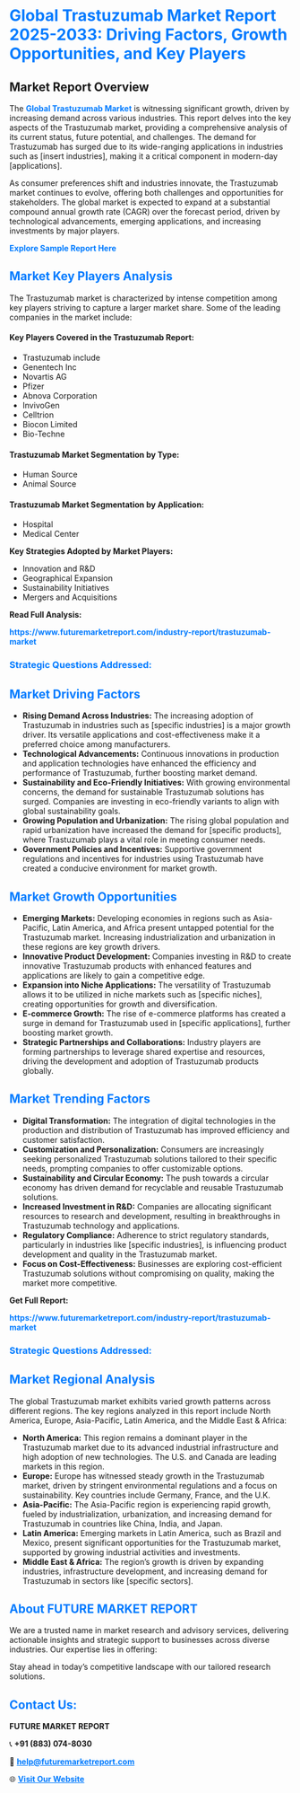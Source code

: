 <h1 style="color: #007BFF;">Global Trastuzumab Market Report 2025-2033: Driving Factors, Growth Opportunities, and Key Players</h1>

<section id="overview">
<h2>Market Report Overview</h2>
<p>The <a href="https://www.futuremarketreport.com/industry-report/trastuzumab-market" style="color: #007BFF; text-decoration: none;"><strong>Global Trastuzumab Market</strong></a> is witnessing significant growth, driven by increasing demand across various industries. This report delves into the key aspects of the Trastuzumab market, providing a comprehensive analysis of its current status, future potential, and challenges. The demand for Trastuzumab has surged due to its wide-ranging applications in industries such as [insert industries], making it a critical component in modern-day [applications].</p>
<p>As consumer preferences shift and industries innovate, the Trastuzumab market continues to evolve, offering both challenges and opportunities for stakeholders. The global market is expected to expand at a substantial compound annual growth rate (CAGR) over the forecast period, driven by technological advancements, emerging applications, and increasing investments by major players.</p>
</section>

<section id="overview">
<p><a href="https://www.futuremarketreport.com/request-sample/reportId=97402" style="color: #007BFF; text-decoration: none;"><strong>Explore Sample Report Here</strong></a></p>
</section>

<section id="key-players">
<h2 style="color: #007BFF;">Market Key Players Analysis</h2>
<p>The Trastuzumab market is characterized by intense competition among key players striving to capture a larger market share. Some of the leading companies in the market include:</p>
<h4>Key Players Covered in the Trastuzumab Report:</h4>
<ul><li>Trastuzumab include</li><li>Genentech Inc</li><li>Novartis AG</li><li>Pfizer</li><li>Abnova Corporation</li><li>InvivoGen</li><li>Celltrion</li><li>Biocon Limited</li><li>Bio-Techne</li></ul>
<h4>Trastuzumab Market Segmentation by Type:</h4>
<ul><li>Human Source</li><li>Animal Source</li></ul>

<h4>Trastuzumab Market Segmentation by Application:</h4>
<ul><li>Hospital</li><li>Medical Center</li></ul>
<p><strong>Key Strategies Adopted by Market Players:</strong></p>
<ul>
<li>Innovation and R&D</li>
<li>Geographical Expansion</li>
<li>Sustainability Initiatives</li>
<li>Mergers and Acquisitions</li>
</ul>
</section>

<section>
<p><strong>Read Full Analysis: </strong></p><a href="https://www.futuremarketreport.com/industry-report/trastuzumab-market" style="color: #007BFF; text-decoration: none;"><strong>https://www.futuremarketreport.com/industry-report/trastuzumab-market</strong></a>
<h3 style="color: #007BFF;">Strategic Questions Addressed:</h3>
</section>

<section id="driving-factors">
<h2 style="color: #007BFF;">Market Driving Factors</h2>
<ul>
<li><strong>Rising Demand Across Industries:</strong> The increasing adoption of Trastuzumab in industries such as [specific industries] is a major growth driver. Its versatile applications and cost-effectiveness make it a preferred choice among manufacturers.</li>
<li><strong>Technological Advancements:</strong> Continuous innovations in production and application technologies have enhanced the efficiency and performance of Trastuzumab, further boosting market demand.</li>
<li><strong>Sustainability and Eco-Friendly Initiatives:</strong> With growing environmental concerns, the demand for sustainable Trastuzumab solutions has surged. Companies are investing in eco-friendly variants to align with global sustainability goals.</li>
<li><strong>Growing Population and Urbanization:</strong> The rising global population and rapid urbanization have increased the demand for [specific products], where Trastuzumab plays a vital role in meeting consumer needs.</li>
<li><strong>Government Policies and Incentives:</strong> Supportive government regulations and incentives for industries using Trastuzumab have created a conducive environment for market growth.</li>
</ul>
</section>

<section id="growth-opportunities">
<h2 style="color: #007BFF;">Market Growth Opportunities</h2>
<ul>
<li><strong>Emerging Markets:</strong> Developing economies in regions such as Asia-Pacific, Latin America, and Africa present untapped potential for the Trastuzumab market. Increasing industrialization and urbanization in these regions are key growth drivers.</li>
<li><strong>Innovative Product Development:</strong> Companies investing in R&D to create innovative Trastuzumab products with enhanced features and applications are likely to gain a competitive edge.</li>
<li><strong>Expansion into Niche Applications:</strong> The versatility of Trastuzumab allows it to be utilized in niche markets such as [specific niches], creating opportunities for growth and diversification.</li>
<li><strong>E-commerce Growth:</strong> The rise of e-commerce platforms has created a surge in demand for Trastuzumab used in [specific applications], further boosting market growth.</li>
<li><strong>Strategic Partnerships and Collaborations:</strong> Industry players are forming partnerships to leverage shared expertise and resources, driving the development and adoption of Trastuzumab products globally.</li>
</ul>
</section>

<section id="trending-factors">
<h2 style="color: #007BFF;">Market Trending Factors</h2>
<ul>
<li><strong>Digital Transformation:</strong> The integration of digital technologies in the production and distribution of Trastuzumab has improved efficiency and customer satisfaction.</li>
<li><strong>Customization and Personalization:</strong> Consumers are increasingly seeking personalized Trastuzumab solutions tailored to their specific needs, prompting companies to offer customizable options.</li>
<li><strong>Sustainability and Circular Economy:</strong> The push towards a circular economy has driven demand for recyclable and reusable Trastuzumab solutions.</li>
<li><strong>Increased Investment in R&D:</strong> Companies are allocating significant resources to research and development, resulting in breakthroughs in Trastuzumab technology and applications.</li>
<li><strong>Regulatory Compliance:</strong> Adherence to strict regulatory standards, particularly in industries like [specific industries], is influencing product development and quality in the Trastuzumab market.</li>
<li><strong>Focus on Cost-Effectiveness:</strong> Businesses are exploring cost-efficient Trastuzumab solutions without compromising on quality, making the market more competitive.</li>
</ul>
</section>

<section>
<p><strong>Get Full Report: </strong></p><a href="https://www.futuremarketreport.com/industry-report/trastuzumab-market" style="color: #007BFF; text-decoration: none;"><strong>https://www.futuremarketreport.com/industry-report/trastuzumab-market</strong></a>
<h3 style="color: #007BFF;">Strategic Questions Addressed:</h3>
</section>


<section id="regional-analysis">
<h2 style="color: #007BFF;">Market Regional Analysis</h2>
<p>The global Trastuzumab market exhibits varied growth patterns across different regions. The key regions analyzed in this report include North America, Europe, Asia-Pacific, Latin America, and the Middle East & Africa:</p>
<ul>
<li><strong>North America:</strong> This region remains a dominant player in the Trastuzumab market due to its advanced industrial infrastructure and high adoption of new technologies. The U.S. and Canada are leading markets in this region.</li>
<li><strong>Europe:</strong> Europe has witnessed steady growth in the Trastuzumab market, driven by stringent environmental regulations and a focus on sustainability. Key countries include Germany, France, and the U.K.</li>
<li><strong>Asia-Pacific:</strong> The Asia-Pacific region is experiencing rapid growth, fueled by industrialization, urbanization, and increasing demand for Trastuzumab in countries like China, India, and Japan.</li>
<li><strong>Latin America:</strong> Emerging markets in Latin America, such as Brazil and Mexico, present significant opportunities for the Trastuzumab market, supported by growing industrial activities and investments.</li>
<li><strong>Middle East & Africa:</strong> The region’s growth is driven by expanding industries, infrastructure development, and increasing demand for Trastuzumab in sectors like [specific sectors].</li>
</ul>
</section>

<footer>
<h2 style="color: #007BFF;">About FUTURE MARKET REPORT</h2>
<p>We are a trusted name in market research and advisory services, delivering actionable insights and strategic support to businesses across diverse industries. Our expertise lies in offering:</p>

<p>Stay ahead in today’s competitive landscape with our tailored research solutions.</p>

<h2 style="color: #007BFF;">Contact Us:</h2>
<p><strong>FUTURE MARKET REPORT</strong></p>
<p>📞 <strong>+91 (883) 074-8030</strong></p>
<p>📧 <strong><a href="mailto:help@futuremarketreport.com" style="color: #007BFF;">help@futuremarketreport.com</a></strong></p>
<p>🌐 <strong><a href="https://www.futuremarketreport.com/" style="color: #007BFF;">Visit Our Website</a></strong></p>
</footer>